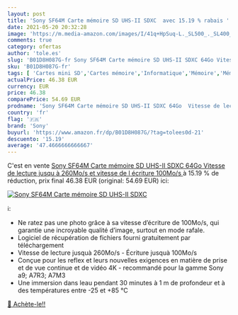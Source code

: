 ```yaml
---
layout: post
title: 'Sony SF64M Carte mémoire SD UHS-II SDXC  avec 15.19 % rabais '
date: 2021-05-20 20:32:28
image: 'https://m.media-amazon.com/images/I/41q+HpSuq-L._SL500_._SL400_.jpg'
comments: true
category: ofertas
author: 'tole.es'
slug: 'B01D8H087G-fr Sony SF64M Carte mémoire SD UHS-II SDXC 64Go Vitesse de...'
sku: 'B01D8H087G-fr'
tags: [ 'Cartes mini SD','Cartes mémoire','Informatique','Mémoire','Mémoire externe','sony', ]
actualPrice: 46.38 EUR
currency: EUR
price: 46.38
comparePrice: 54.69 EUR
prodname: 'Sony SF64M Carte mémoire SD UHS-II SDXC 64Go  Vitesse de lecture jusqu à 260Mo/s et vitesse de l écriture 100Mo/s '
country: 'fr'
flag: '🇫🇷'
brand: 'Sony'
buyurl: 'https://www.amazon.fr/dp/B01D8H087G/?tag=tolees0d-21'
descuento: '15.19'
average: '47.4666666666667'
---
```


C'est en vente [Sony SF64M Carte mémoire SD UHS-II SDXC 64Go  Vitesse de lecture jusqu à 260Mo/s et vitesse de l écriture 100Mo/s ](https://www.amazon.fr/dp/B01D8H087G/?tag=tolees0d-21)  à  15.19 % de réduction, prix final  46.38 EUR (original: 54.69 EUR) ici:

[![Sony SF64M Carte mémoire SD UHS-II SDXC ](https://m.media-amazon.com/images/I/41q+HpSuq-L._SL500_._SL400_.jpg)](https://www.amazon.fr/dp/B01D8H087G/?tag=tolees0d-21)

ℹ️:

- Ne ratez pas une photo grâce à sa vitesse d’écriture de 100Mo/s, qui garantie une incroyable qualité d’image, surtout en mode rafale.
- Logiciel de récupération de fichiers fourni gratuitement par téléchargement
- Vitesse de lecture jusquà 260Mo/s - Écriture jusquà 100Mo/s
- Conçue pour les reflex et leurs nouvelles exigences en matière de prise et de vue continue et de vidéo 4K - recommandé pour la gamme Sony a9; A7R3; A7M3
- Une immersion dans leau pendant 30 minutes à 1 m de profondeur et à des températures entre -25 et +85 °C

[🛒 Achète-le!!](https://www.amazon.fr/dp/B01D8H087G/?tag=tolees0d-21)

